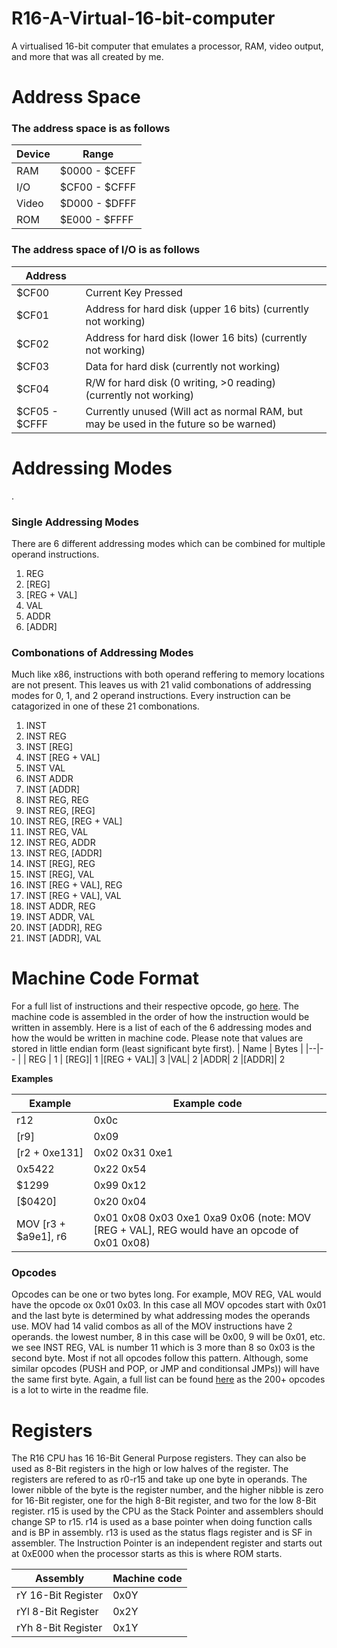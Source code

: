 # R16-A-Virtual-16-bit-computer
A virtualised 16-bit computer that emulates a processor, RAM, video output, and more that was all created by me.

# Address Space
### The address space is as follows
| Device | Range  |
|--|--|
| RAM | $0000 - $CEFF |
| I/O | $CF00 - $CFFF
| Video | $D000 - $DFFF
| ROM | $E000 - $FFFF

### The address space of I/O is as follows
| Address |  |
|--|--|
| $CF00 | Current Key Pressed  |
|$CF01|Address for hard disk (upper 16 bits) (currently not working)
|$CF02| Address for hard disk (lower 16 bits) (currently not working)
|$CF03| Data for hard disk (currently not working)
|$CF04|R/W for hard disk (0 writing, >0 reading) (currently not working) 
|$CF05 - $CFFF|Currently unused (Will act as normal RAM, but may be used in the future so be warned)



# Addressing Modes
.
### Single Addressing Modes
There are 6 different addressing modes which can be combined for multiple operand instructions.
 1. REG
 2. [REG]
 3. [REG + VAL]
 4. VAL
 5. ADDR
 6. [ADDR]
 
### Combonations of Addressing Modes
Much like x86, instructions with both operand reffering to memory locations are not present. This leaves us with 21 valid combonations of addressing modes for 0, 1, and 2 operand instructions. Every instruction can be catagorized in one of these 21 combonations.
 1. INST
 2. INST REG
 3. INST [REG]
 4. INST [REG + VAL]
 5. INST VAL
 6. INST ADDR
 7. INST [ADDR]
 8. INST REG, REG
 9.  INST REG, [REG]
 10. INST REG, [REG + VAL]
 11. INST REG, VAL
 12. INST REG, ADDR
 13. INST REG, [ADDR]
 14. INST [REG], REG 
 15. INST [REG], VAL
 16. INST [REG + VAL], REG
 17. INST [REG + VAL], VAL
 18. INST ADDR, REG
 19. INST ADDR, VAL
 20. INST [ADDR], REG
 21. INST [ADDR], VAL 
 
# Machine Code Format
For a full list of instructions and their respective opcode, go [here](https://docs.google.com/document/d/1ns5I-qCbmX3Ec4WrGWVTEZ7ZqJ5IhnKenzHa4Ed42-w/edit?usp=sharing). The machine code is assembled in the order of how the instruction would be written in assembly. Here is a list of each of the 6 addressing modes and how the would be written in machine code. Please note that values are stored in little endian form (least significant byte first).
| Name | Bytes  | 
|--|-- |
| REG  | 1 
| [REG]| 1
|[REG + VAL]| 3
|VAL| 2
|ADDR| 2
|[ADDR]| 2

**Examples**

| Example |Example code  
|--|--|
|r12| 0x0c
|[r9]| 0x09
|[r2 + 0xe131]| 0x02 0x31 0xe1
|0x5422|0x22 0x54
|$1299| 0x99 0x12
|[$0420]|0x20 0x04
|MOV [r3 + $a9e1], r6| 0x01 0x08 0x03 0xe1 0xa9 0x06 (note: MOV [REG + VAL], REG would have an opcode of 0x01 0x08)

### Opcodes
Opcodes can be one or two bytes long. For example, MOV REG, VAL would have the opcode ox 0x01 0x03. In this case all MOV opcodes start with 0x01 and the last byte is determined by what addressing modes the operands use. MOV had 14 valid combos as all of the MOV instructions have 2 operands. the lowest number, 8 in this case will be 0x00, 9 will be 0x01, etc. we see INST REG, VAL is number 11 which is 3 more than 8 so 0x03 is the second byte. Most if not all opcodes follow this pattern. Although, some similar opcodes (PUSH and POP, or JMP and conditionsal JMPs)) will have the same first byte. Again, a full list can be found [here](https://docs.google.com/document/d/1ns5I-qCbmX3Ec4WrGWVTEZ7ZqJ5IhnKenzHa4Ed42-w/edit?usp=sharing) as the 200+ opcodes is a lot to wirte in the readme file.


# Registers
The R16 CPU has 16 16-Bit General Purpose registers. They can also be used as 8-Bit registers in the high or low halves of the register. The registers are refered to as r0-r15 and take up one byte in operands. The lower nibble of the byte is the register number, and the higher nibble is zero for 16-Bit register, one for the high 8-Bit register, and two for the low 8-Bit register. r15 is used by the CPU as the Stack Pointer and assemblers should change SP to r15. r14 is used as a base pointer when doing function calls and is BP in assembly. r13 is used as the status flags register and is SF in assembler.  The Instruction Pointer is an independent register and starts out at 0xE000 when the processor starts as this is where ROM starts.


| Assembly |Machine code  |
|--|--|
| rY  16-Bit Register| 0x0Y 
| rYl 8-Bit Register| 0x2Y
| rYh 8-Bit Register| 0x1Y

